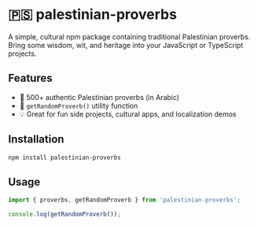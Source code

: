 # 🇵🇸 palestinian-proverbs

A simple, cultural npm package containing traditional Palestinian proverbs. Bring some wisdom, wit, and heritage into your JavaScript or TypeScript projects.

## Features

- 📜 500+ authentic Palestinian proverbs (in Arabic)
- 🔁 `getRandomProverb()` utility function
- 💡 Great for fun side projects, cultural apps, and localization demos

## Installation

```bash
npm install palestinian-proverbs
```

## Usage
```js
import { proverbs, getRandomProverb } from 'palestinian-proverbs';

console.log(getRandomProverb());
